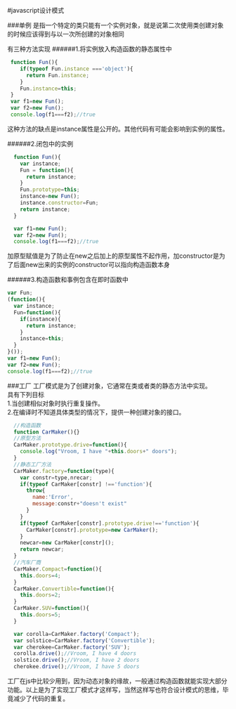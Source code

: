 #javascript设计模式

###单例
是指一个特定的类只能有一个实例对象，就是说第二次使用类创建对象的时候应该得到与以一次所创建的对象相同

有三种方法实现
######1.将实例放入构造函数的静态属性中
```javascript
 function Fun(){
    if(typeof Fun.instance ==='object'){
      return Fun.instance;
    }
    Fun.instance=this;
 }
 var f1=new Fun();
 var f2=new Fun();
 console.log(f1===f2);//true
```
这种方法的缺点是instance属性是公开的。其他代码有可能会影响到实例的属性。

######2.闭包中的实例
```javascript
  function Fun(){
    var instance;
    Fun = function(){
      return instance;
    }
    Fun.prototype=this;
    instance=new Fun();
    instance.constructor=Fun;
    return instance;
  }

  var f1=new Fun();
  var f2=new Fun();
  console.log(f1===f2);//true
  ```
加原型赋值是为了防止在new之后加上的原型属性不起作用，加constructor是为了后面new出来的实例的constructor可以指向构造函数本身

######3.构造函数和事例包含在即时函数中
```javascript
var Fun;
(function(){
  var instance;
  Fun=function(){
    if(instance){
      return instance;
    }
    instance=this;
  }
}());
var f1=new Fun();
var f2=new Fun();
console.log(f1===f2);//true
```

###工厂
工厂模式是为了创建对象，它通常在类或者类的静态方法中实现。<br>
具有下列目标<br>
1.当创建相似对象时执行重复操作。<br>
2.在编译时不知道具体类型的情况下，提供一种创建对象的接口。<br>
```javascript
  //构造函数
  function CarMaker(){}
  //原型方法
  CarMaker.prototype.drive=function(){
    console.log("Vroom, I have "+this.doors+" doors");
  }
  //静态工厂方法
  CarMaker.factory=function(type){
    var constr=type,nrecar;
    if(typeof CarMaker[constr] !=='function'){
      throw{
        name:'Error',
        message:constr+"doesn't exist"
      }
    }
    if(typeof CarMaker[constr].prototype.drive!=='function'){
      CarMaker[constr].prototype=new CarMaker();
    }
    newcar=new CarMaker[constr]();
    return newcar;
  }
  //汽车厂商
  CarMaker.Compact=function(){
    this.doors=4;
  }
  CarMaker.Convertible=function(){
    this.doors=2;
  }
  CarMaker.SUV=function(){
    this.doors=5;
  }

  var corolla=CarMaker.factory('Compact');
  var solstice=CarMaker.factory('Convertible');
  var cherokee=CarMaker.factory('SUV');
  corolla.drive();//Vroom, I have 4 doors
  solstice.drive();//Vroom, I have 2 doors
  cherokee.drive();//Vroom, I have 5 doors
 ```
工厂在js中比较少用到，因为动态对象的缘故，一般通过构造函数就能实现大部分功能。以上是为了实现工厂模式才这样写，当然这样写也符合设计模式的思维，毕竟减少了代码的重复。
